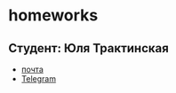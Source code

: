 # homeworks
## **Студент**: Юля Трактинская
* [почта](mailto:julia-0599@yandex.ru)
* [Telegram](https://t.me/juliatrakt0599)

